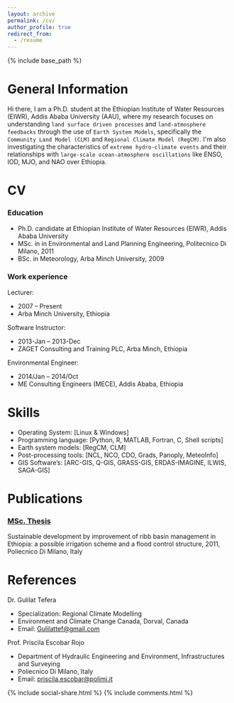 ```yaml
---
layout: archive
permalink: /cv/
author_profile: true
redirect_from:
  - /resume
---
```

{% include base_path %}

General Information 
======

Hi there, I am a Ph.D. student at the Ethiopian Institute of Water Resources (EIWR), Addis Ababa University (AAU), where my research focuses on understanding `land surface driven processes` and `land-atmosphere feedbacks` through the use of `Earth System Models`, specifically the `Community Land Model (CLM)` and `Regional Climate Model (RegCM)`. I'm also investigating the characteristics of `extreme hydro-climate events`  and their relationships with `large-scale ocean-atmosphere oscillations` like ENSO, IOD, MJO, and NAO over Ethiopia.

CV 
======

### Education

* Ph.D. candidate at Ethiopian Institute of Water Resources (EIWR), Addis Ababa University
* MSc. in in Environmental and Land Planning Engineering, Politecnico Di Milano, 2011
* BSc. in Meteorology, Arba Minch University, 2009

### Work experience

Lecturer: 
* 2007 – Present
* Arba Minch University, Ethiopia

Software Instructor: 
* 2013-Jan – 2013-Dec
* ZAGET Consulting and Training PLC, Arba Minch, Ethiopia

Environmental Engineer: 
* 2014/Jan – 2014/Oct
* ME Consulting Engineers (MECE), Addis Ababa, Ethiopia

Skills
======
* Operating System: [Linux & Windows]
* Programming language: [Python, R, MATLAB, Fortran, C, Shell scripts]
* Earth system models: [RegCM, CLM]
* Post-processing tools: [NCL, NCO, CDO, Grads, Panoply, MeteoInfo]
* GIS Software’s: [ARC-GIS, Q-GIS, GRASS-GIS, ERDAS-IMAGINE, ILWIS, SAGA-GIS]

Publications
======
### [MSc. Thesis](https://scholar.google.com/scholar?oi=bibs&cluster=14337889031741235872&btnI=1&hl=en)

Sustainable development by improvement of ribb basin management in Ethiopia: a possible irrigation scheme and a flood control structure, 2011, Poliecnico Di Milano, Italy  

References
======
Dr. Gulilat Tefera
* Specialization: Regional Climate Modelling
* Environment and Climate Change Canada, Dorval, Canada
* Email: Gulilattef@gmail.com

Prof. Priscila Escobar Rojo
* Department of Hydraulic Engineering and Environment, Infrastructures and Surveying
* Poliecnico Di Milano, Italy  
* Email: priscila.escobar@polimi.it

{% include social-share.html %} 
{% include comments.html %}
